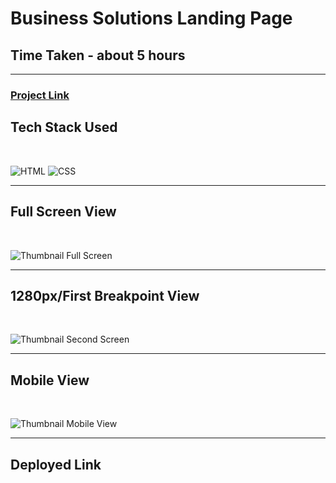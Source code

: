 # Business Solutions Landing Page

## Time Taken - about 5 hours

***

### [Project Link](https://aryansharma15.github.io/business_solutions_landing/)

## Tech Stack Used

<br>

![HTML](https://img.shields.io/static/v1?label=&message=HTML&color=blue)
![CSS](https://img.shields.io/static/v1?label=&message=CSS&color=yellowgreen)

***

## Full Screen View

<br>

![Thumbnail Full Screen](./thumb_full.png)

***

## 1280px/First Breakpoint View

<br>

![Thumbnail Second Screen](./thumb_second.png)

***

## Mobile View

<br>

![Thumbnail Mobile View](./thumb_mobile%20(2).png)

***

## Deployed Link